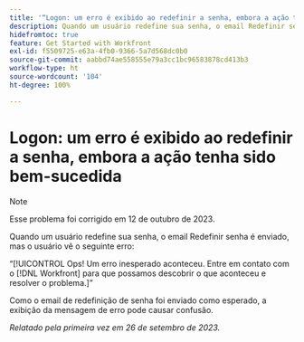 ```yaml
---
title: '“Logon: um erro é exibido ao redefinir a senha, embora a ação tenha sido bem-sucedida”'
description: Quando um usuário redefine sua senha, o email Redefinir senha é enviado, mas o usuário vê um erro.
hidefromtoc: true
feature: Get Started with Workfront
exl-id: f5509725-e63a-4fb0-9366-5a7d568dc0b0
source-git-commit: aabbd74ae558555e79a3cc1bc96583878cd413b3
workflow-type: ht
source-wordcount: '104'
ht-degree: 100%

---
```


# Logon: um erro é exibido ao redefinir a senha, embora a ação tenha sido bem-sucedida

>[!NOTE]
>
>Esse problema foi corrigido em 12 de outubro de 2023.

Quando um usuário redefine sua senha, o email Redefinir senha é enviado, mas o usuário vê o seguinte erro:

“[!UICONTROL Ops! Um erro inesperado aconteceu. Entre em contato com o [!DNL Workfront] para que possamos descobrir o que aconteceu e resolver o problema.]”

Como o email de redefinição de senha foi enviado como esperado, a exibição da mensagem de erro pode causar confusão.

_Relatado pela primeira vez em 26 de setembro de 2023._
